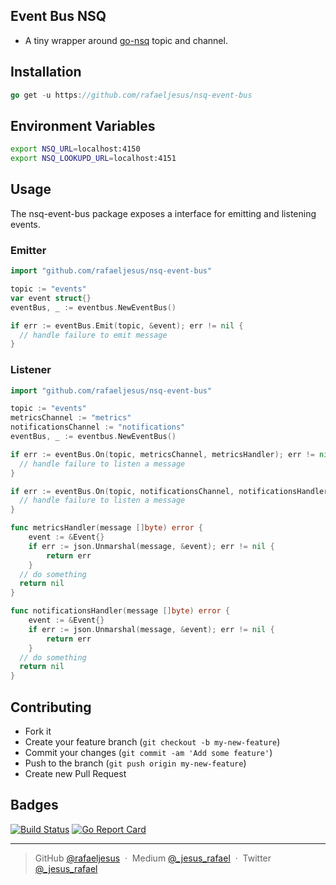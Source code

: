 ## Event Bus NSQ

* A tiny wrapper around [go-nsq](https://github.com/nsqio/go-nsq) topic and channel.

## Installation
```go
go get -u https://github.com/rafaeljesus/nsq-event-bus
```

## Environment Variables
```bash
export NSQ_URL=localhost:4150
export NSQ_LOOKUPD_URL=localhost:4151
```

## Usage
The nsq-event-bus package exposes a interface for emitting and listening events.

### Emitter
```go
import "github.com/rafaeljesus/nsq-event-bus"

topic := "events"
var event struct{}
eventBus, _ := eventbus.NewEventBus()

if err := eventBus.Emit(topic, &event); err != nil {
  // handle failure to emit message
}

```

### Listener
```go
import "github.com/rafaeljesus/nsq-event-bus"

topic := "events"
metricsChannel := "metrics"
notificationsChannel := "notifications"
eventBus, _ := eventbus.NewEventBus()

if err := eventBus.On(topic, metricsChannel, metricsHandler); err != nil {
  // handle failure to listen a message
}

if err := eventBus.On(topic, notificationsChannel, notificationsHandler); err != nil {
  // handle failure to listen a message
}

func metricsHandler(message []byte) error {
	event := &Event{}
	if err := json.Unmarshal(message, &event); err != nil {
		return err
	}
  // do something
  return nil
}

func notificationsHandler(message []byte) error {
	event := &Event{}
	if err := json.Unmarshal(message, &event); err != nil {
		return err
	}
  // do something
  return nil
}

```

## Contributing
- Fork it
- Create your feature branch (`git checkout -b my-new-feature`)
- Commit your changes (`git commit -am 'Add some feature'`)
- Push to the branch (`git push origin my-new-feature`)
- Create new Pull Request

## Badges

[![Build Status](https://circleci.com/gh/rafaeljesus/nsq-event-bus.svg?style=svg)](https://circleci.com/gh/rafaeljesus/nsq-event-bus)
[![Go Report Card](https://goreportcard.com/badge/github.com/rafaeljesus/nsq-event-bus)](https://goreportcard.com/report/github.com/rafaeljesus/nsq-event-bus)

---

> GitHub [@rafaeljesus](https://github.com/rafaeljesus) &nbsp;&middot;&nbsp;
> Medium [@_jesus_rafael](https://medium.com/@_jesus_rafael) &nbsp;&middot;&nbsp;
> Twitter [@_jesus_rafael](https://twitter.com/_jesus_rafael)
